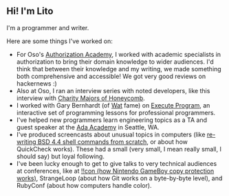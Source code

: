 ## Hi! I'm Lito

I'm a programmer and writer.

Here are some things I've worked on:
- For Oso's [Authorization Academy](https://www.osohq.com/academy), I worked with academic specialists in authorization to bring their domain knowledge to wider audiences. I'd think that between their knowledge and my writing, we made something both comprehensive and accessible! We got very good reviews on hackernews :)
- Also at Oso, I ran an interview series with noted developers, like this interview with [Charity Majors of Honeycomb](https://www.osohq.com/post/developer-den-with-charity-majors).
- I worked with Gary Bernhardt (of [Wat](https://www.destroyallsoftware.com/talks/wat) fame) on [Execute Program](https://www.executeprogram.com/), an interactive set of programming lessons for professional programmers.
- I've helped new programmers learn engineering topics as a TA and guest speaker at the [Ada Academy](https://adadevelopersacademy.org/) in Seattle, WA.
- I've produced screencasts about unusual topics in computers (like [re-writing BSD 4.4 shell commands from scratch](https://www.youtube.com/watch?v=MCuzvy79WWQ), or about how QuickCheck works). These had a small (very small, I mean really small, I should say) but loyal following.
- I've been lucky enough to get to give talks to very technical audiences at conferences, like at [!!con (how Nintendo GameBoy copy protection works)](https://www.youtube.com/watch?v=RkABpp-YL1I), StrangeLoop (about how Git works on a byte-by-byte level), and RubyConf (about how computers handle color).
